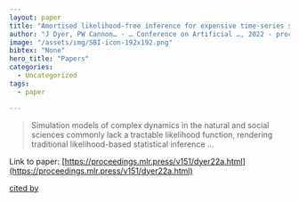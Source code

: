 ```yaml
---
layout: paper
title: "Amortised likelihood-free inference for expensive time-series simulators with signatured ratio estimation"
author: "J Dyer, PW Cannon… - … Conference on Artificial …, 2022 - proceedings.mlr.press"
image: "/assets/img/SBI-icon-192x192.png"
bibtex: "None"
hero_title: "Papers"
categories:
  - Uncategorized
tags:
  - paper

---
```

>Simulation models of complex dynamics in the natural and social sciences commonly lack a tractable likelihood function, rendering traditional likelihood-based statistical inference …

Link to paper: [https://proceedings.mlr.press/v151/dyer22a.html](https://proceedings.mlr.press/v151/dyer22a.html)

[cited by](https://scholar.google.com/scholar?cites=343532100661494688&as_sdt=2005&sciodt=0,5&hl=en&num=20)
